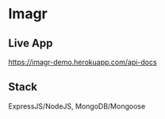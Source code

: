 # Imagr

## Live App

<https://imagr-demo.herokuapp.com/api-docs>

## Stack

ExpressJS/NodeJS, MongoDB/Mongoose
